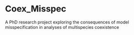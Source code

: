 # Coex_Misspec
A PhD research project exploring the consequences of model misspecification in analyses of multispecies coexistence 
